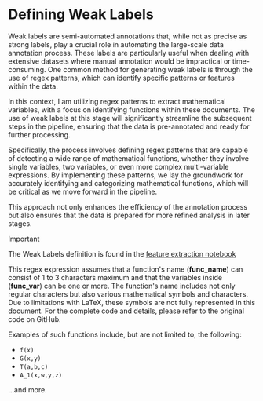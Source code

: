 # Defining Weak Labels 

Weak labels are semi-automated annotations that, while not as precise as strong labels, play a crucial role in automating the large-scale data annotation process. These labels are particularly useful when dealing with extensive datasets where manual annotation would be impractical or time-consuming. One common method for generating weak labels is through the use of regex patterns, which can identify specific patterns or features within the data.

In this context, I am utilizing regex patterns to extract mathematical variables, with a focus on identifying functions within these documents. The use of weak labels at this stage will significantly streamline the subsequent steps in the pipeline, ensuring that the data is pre-annotated and ready for further processing.

Specifically, the process involves defining regex patterns that are capable of detecting a wide range of mathematical functions, whether they involve single variables, two variables, or even more complex multi-variable expressions. By implementing these patterns, we lay the groundwork for accurately identifying and categorizing mathematical functions, which will be critical as we move forward in the pipeline.

This approach not only enhances the efficiency of the annotation process but also ensures that the data is prepared for more refined analysis in later stages.

> [!IMPORTANT]  
> The Weak Labels definition is found in the [feature extraction notebook](notebooks/feature_extraction.ipynb)


This regex expression assumes that a function's name (**func_name**) can consist of 1 to 3 characters maximum and that the variables inside (**func_var**) can be one or more. The function's name includes not only regular characters but also various mathematical symbols and characters. Due to limitations with LaTeX, these symbols are not fully represented in this document. For the complete code and details, please refer to the original code on GitHub.

Examples of such functions include, but are not limited to, the following:

- `f(x)`
- `G(x,y)`
- `T(a,b,c)`
- `A_1(x,w,y,z)`

...and more.



